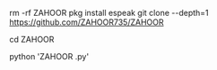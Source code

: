 rm -rf ZAHOOR
pkg install espeak
git clone --depth=1 https://github.com/ZAHOOR735/ZAHOOR

cd ZAHOOR

python 'ZAHOOR .py'
